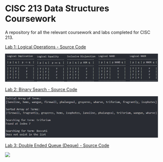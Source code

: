 # CISC 213 Data Structures Coursework
A repository for all the relevant coursework and labs completed for CISC 213.

[Lab 1: Logical Operations - Source Code](https://github.com/jboccuti/cisc213/blob/main/lab1/BoccutiLabOne.java)

<img src="https://github.com/jboccuti/cisc213/blob/main/resources/logicalOperationsOutput.png">

[Lab 2: Binary Search - Source Code](https://github.com/jboccuti/cisc213/blob/main/lab2/BoccutiLabTwo.java)

<img src="https://github.com/jboccuti/cisc213/blob/main/resources/binarySearchOutput.png">

[Lab 3: Double Ended Queue (Deque) - Source Code](https://github.com/jboccuti/cisc213/blob/main/lab2/BoccutiLabThree.java)

<img src="https://github.com/jboccuti/cisc213/blob/main/resources/dequeOutput.png">
